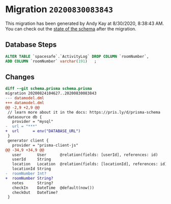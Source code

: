 # Migration `20200830083843`

This migration has been generated by Andy Kay at 8/30/2020, 8:38:43 AM.
You can check out the [state of the schema](./schema.prisma) after the migration.

## Database Steps

```sql
ALTER TABLE `spacesafe`.`ActivityLog` DROP COLUMN `roomNumber`,
ADD COLUMN `roomNumber` varchar(191)   ;
```

## Changes

```diff
diff --git schema.prisma schema.prisma
migration 20200824104627..20200830083843
--- datamodel.dml
+++ datamodel.dml
@@ -2,9 +2,9 @@
 // learn more about it in the docs: https://pris.ly/d/prisma-schema
 datasource db {
   provider = "mysql"
-  url = "***"
+  url      = env("DATABASE_URL")
 }
 generator client {
   provider = "prisma-client-js"
@@ -34,9 +34,9 @@
   user       User      @relation(fields: [userId], references: id)
   userId     String
   location   Location  @relation(fields: [locationId], references: id)
   locationId String
-  roomNumber Int?
+  roomNumber String?
   notes      String?
   checkIn    DateTime  @default(now())
   checkOut   DateTime?
 }
```


